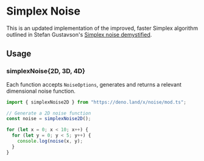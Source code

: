 # Simplex Noise

This is an updated implementation of the improved, faster Simplex algorithm outlined in Stefan Gustavson's [Simplex noise demystified](http://webstaff.itn.liu.se/~stegu/simplexnoise/simplexnoise.pdf).

## Usage

### simplexNoise{2D, 3D, 4D}

Each function accepts `NoiseOptions`, generates and returns a relevant dimensional noise function.

```typescript
import { simplexNoise2D } from "https://deno.land/x/noise/mod.ts";

// Generate a 2D noise function
const noise = simplexNoise2D();

for (let x = 0; x < 10; x++) {
  for (let y = 0; y < 5; y++) {
    console.log(noise(x, y);
  }
}
```
